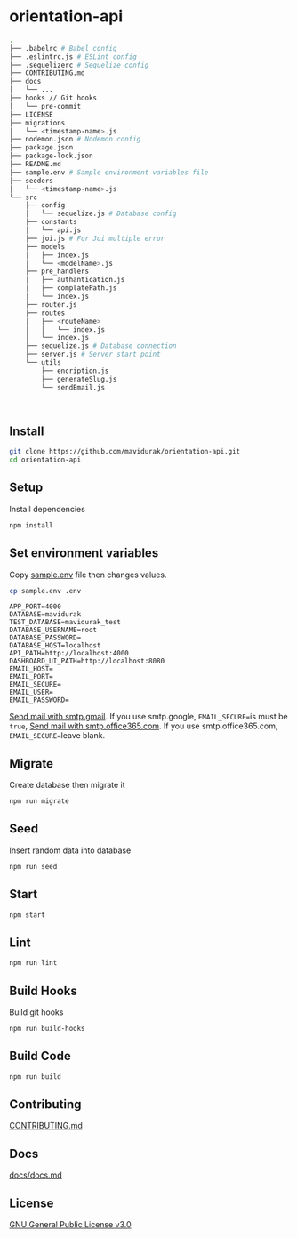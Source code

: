 # orientation-api

```bash
.
├── .babelrc # Babel config
├── .eslintrc.js # ESLint config
├── .sequelizerc # Sequelize config
├── CONTRIBUTING.md 
├── docs
│   └── ...
├── hooks // Git hooks
│   └── pre-commit
├── LICENSE
├── migrations
│   └── <timestamp-name>.js
├── nodemon.json # Nodemon config
├── package.json
├── package-lock.json
├── README.md
├── sample.env # Sample environment variables file
├── seeders
│   └── <timestamp-name>.js
└── src
    ├── config
    │   └── sequelize.js # Database config
    ├── constants
    │   └── api.js
    ├── joi.js # For Joi multiple error
    ├── models
    │   ├── index.js
    │   └── <modelName>.js
    ├── pre_handlers
    │   ├── authantication.js
    │   ├── complatePath.js
    │   └── index.js
    ├── router.js
    ├── routes
    │   ├── <routeName>
    │   │   └── index.js
    │   └── index.js
    ├── sequelize.js # Database connection
    ├── server.js # Server start point
    └── utils
        ├── encription.js
        ├── generateSlug.js
        └── sendEmail.js

        

```


## Install
```bash
git clone https://github.com/mavidurak/orientation-api.git
cd orientation-api
```
## Setup
Install dependencies
```bash
npm install
```
## Set environment variables
Copy [sample.env](./sample.env) file then changes values.
```bash
cp sample.env .env
```

```
APP_PORT=4000
DATABASE=mavidurak
TEST_DATABASE=mavidurak_test
DATABASE_USERNAME=root
DATABASE_PASSWORD=
DATABASE_HOST=localhost
API_PATH=http://localhost:4000
DASHBOARD_UI_PATH=http://localhost:8080
EMAIL_HOST=
EMAIL_PORT=
EMAIL_SECURE=
EMAIL_USER=
EMAIL_PASSWORD=
```

[Send mail with smtp.gmail](https://support.google.com/mail/answer/7126229?visit_id=637363760481005370-2213185597&hl=tr&rd=1). If you use smtp.google, ```EMAIL_SECURE=```is must be ```true```,
[Send mail with smtp.office365.com](https://support.microsoft.com/tr-tr/office/pop-imap-ve-smtp-ayarlar%C4%B1-8361e398-8af4-4e97-b147-6c6c4ac95353). If you use smtp.office365.com, ```EMAIL_SECURE=```leave blank.

## Migrate
Create database then migrate it
```bash
npm run migrate
```
## Seed
Insert random data into database
```bash
npm run seed
```
## Start
```bash
npm start
```
## Lint
```bash
npm run lint
```
## Build Hooks
Build git hooks
```bash
npm run build-hooks
```
## Build Code
```bash
npm run build
```

## Contributing
[CONTRIBUTING.md](CONTRIBUTING.md)

## Docs
[docs/docs.md](docs/docs.md)

## License
[GNU General Public License v3.0](LICENSE)
